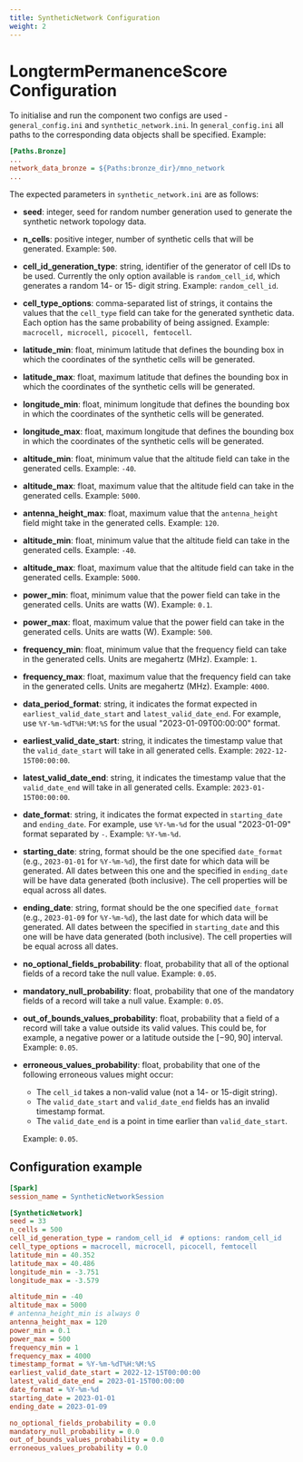 ```yaml
---
title: SyntheticNetwork Configuration
weight: 2
---
```


# LongtermPermanenceScore Configuration
To initialise and run the component two configs are used - `general_config.ini` and `synthetic_network.ini`. In `general_config.ini` all paths to the corresponding data objects shall be specified. Example:

```ini
[Paths.Bronze]
...
network_data_bronze = ${Paths:bronze_dir}/mno_network
...
```

The expected parameters in `synthetic_network.ini` are as follows:
 - **seed**: integer, seed for random number generation used to generate the synthetic network topology data.
 - **n_cells**: positive integer, number of synthetic cells that will be generated. Example: `500`.
 - **cell_id_generation_type**: string, identifier of the generator of cell IDs to be used. Currently the only option available is `random_cell_id`, which generates a random 14- or 15- digit string. Example: `random_cell_id`.
 - **cell_type_options**: comma-separated list of strings, it contains the values that the `cell_type` field can take for the generated synthetic data. Each option has the same probability of being assigned. Example: `macrocell, microcell, picocell, femtocell`.
 - **latitude_min**: float, minimum latitude that defines the bounding box in which the coordinates of the synthetic cells will be generated.
 - **latitude_max**: float, maximum latitude that defines the bounding box in which the coordinates of the synthetic cells will be generated.
 - **longitude_min**: float, minimum longitude that defines the bounding box in which the coordinates of the synthetic cells will be generated.
 - **longitude_max**: float, maximum longitude that defines the bounding box in which the coordinates of the synthetic cells will be generated.
 - **altitude_min**: float, minimum value that the altitude field can take in the generated cells. Example: `-40`.
 - **altitude_max**: float, maximum value that the altitude field can take in the generated cells. Example: `5000`.
 - **antenna_height_max**: float, maximum value that the `antenna_height` field might take in the generated cells. Example: `120`.
 - **altitude_min**: float, minimum value that the altitude field can take in the generated cells. Example: `-40`.
 - **altitude_max**: float, maximum value that the altitude field can take in the generated cells. Example: `5000`.
 - **power_min**: float, minimum value that the power field can take in the generated cells. Units are watts (W). Example: `0.1`.
 - **power_max**: float, maximum value that the power field can take in the generated cells. Units are watts (W). Example: `500`.
 - **frequency_min**: float, minimum value that the frequency field can take in the generated cells. Units are megahertz (MHz). Example: `1`.
 - **frequency_max**: float, maximum value that the frequency field can take in the generated cells. Units are megahertz (MHz). Example: `4000`.
 - **data_period_format**: string, it indicates the format expected in `earliest_valid_date_start` and `latest_valid_date_end`. For example, use `%Y-%m-%dT%H:%M:%S` for the usual "2023-01-09T00:00:00" format.
 - **earliest_valid_date_start**: string, it indicates the timestamp value that the `valid_date_start` will take in all generated cells. Example: `2022-12-15T00:00:00`.
 - **latest_valid_date_end**: string, it indicates the timestamp value that the `valid_date_end` will take in all generated cells. Example: `2023-01-15T00:00:00`.
 - **date_format**: string, it indicates the format expected in `starting_date` and `ending_date`. For example, use `%Y-%m-%d` for the usual "2023-01-09" format separated by `-`. Example: `%Y-%m-%d`.
 - **starting_date**: string, format should be the one specified `date_format` (e.g., `2023-01-01` for `%Y-%m-%d`), the first date for which data will be generated. All dates between this one and the specified in `ending_date` will be have data generated (both inclusive). The cell properties will be equal across all dates. 
 - **ending_date**: string, format should be the one specified `date_format` (e.g., `2023-01-09` for `%Y-%m-%d`), the last date for which data will be generated. All dates between the specified in `starting_date` and this one will be have data generated (both inclusive). The cell properties will be equal across all dates. 
 - **no_optional_fields_probability**: float, probability that all of the optional fields of a record take the null value. Example: `0.05`.
 - **mandatory_null_probability**: float, probability that one of the mandatory fields of a record will take a null value. Example: `0.05`.
 - **out_of_bounds_values_probability**: float, probability that a field of a record will take a value outside its valid values. This could be, for example, a negative power or a latitude outside the $[-90, 90]$ interval. Example: `0.05`.
 - **erroneous_values_probability**: float, probability that one of the following erroneous values might occur:
   - The `cell_id` takes a non-valid value (not a 14- or 15-digit string).
   - The `valid_date_start` and `valid_date_end` fields has an invalid timestamp format.
   - The `valid_date_end` is a point in time earlier than `valid_date_start`.

    Example: `0.05`.


## Configuration example

```ini
[Spark]
session_name = SyntheticNetworkSession

[SyntheticNetwork]
seed = 33
n_cells = 500
cell_id_generation_type = random_cell_id  # options: random_cell_id
cell_type_options = macrocell, microcell, picocell, femtocell
latitude_min = 40.352
latitude_max = 40.486
longitude_min = -3.751
longitude_max = -3.579

altitude_min = -40
altitude_max = 5000
# antenna_height_min is always 0
antenna_height_max = 120
power_min = 0.1
power_max = 500
frequency_min = 1
frequency_max = 4000
timestamp_format = %Y-%m-%dT%H:%M:%S
earliest_valid_date_start = 2022-12-15T00:00:00
latest_valid_date_end = 2023-01-15T00:00:00
date_format = %Y-%m-%d
starting_date = 2023-01-01
ending_date = 2023-01-09

no_optional_fields_probability = 0.0
mandatory_null_probability = 0.0
out_of_bounds_values_probability = 0.0
erroneous_values_probability = 0.0
```